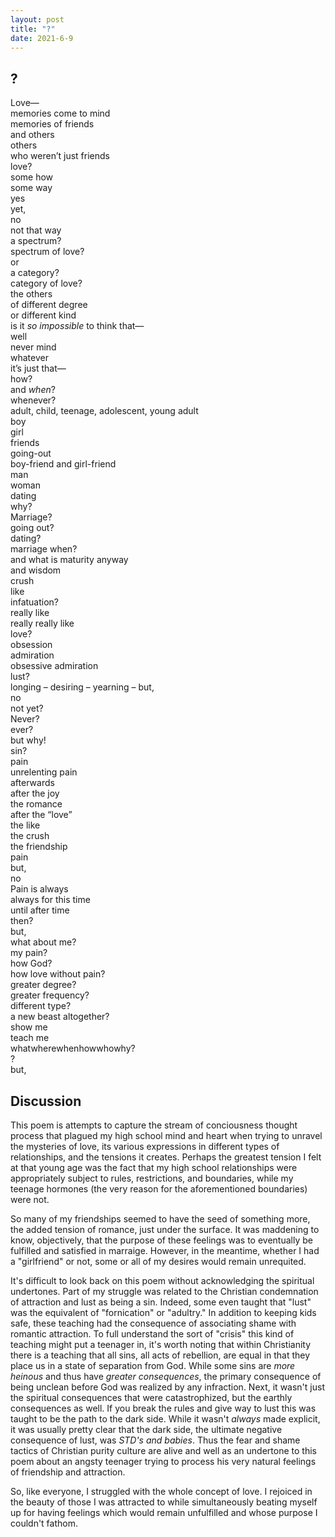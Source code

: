 ```yaml
---
layout: post
title: "?"
date: 2021-6-9
---
```


## ?

Love—  
memories come to mind  
memories of friends  
and others  
others  
who weren’t just friends  
love?  
some how  
some way  
yes  
yet,  
no  
not that way  
a spectrum?  
spectrum of love?  
or  
a category?  
category of love?  
the others  
of different degree  
or different kind  
is it *so impossible* to think that—  
well  
never mind  
whatever  
it’s just that—  
how?  
and *when*?  
whenever?  
adult, child, teenage, adolescent, young adult  
boy  
girl  
friends  
going-out  
boy-friend and girl-friend  
man  
woman  
dating  
why?  
Marriage?  
going out?  
dating?  
marriage when?  
and what is maturity anyway  
and wisdom  
crush  
like  
infatuation?  
really like  
really really like  
love?  
obsession  
admiration  
obsessive admiration  
lust?  
longing – desiring – yearning – but,  
no  
not yet?  
Never?  
ever?  
but why!  
sin?  
pain  
unrelenting pain  
afterwards  
after the joy  
the romance  
after the “love”  
the like  
the crush  
the friendship  
pain  
but,  
no  
Pain is always  
always for this time  
until after time  
then?  
but,  
what about me?  
my pain?  
how God?  
how love without pain?  
greater degree?  
greater frequency?  
different type?  
a new beast altogether?  
show me  
teach me  
whatwherewhenhowwhowhy?  
?  
but,  



## Discussion

This poem is attempts to capture the stream of conciousness thought process that plagued my high school mind and heart when trying to unravel the mysteries of love, its various expressions in different types of relationships, and the tensions it creates. Perhaps the greatest tension I felt at that young age was the fact that my high school relationships were appropriately subject to rules, restrictions, and boundaries, while my teenage hormones (the very reason for the aforementioned boundaries) were not.

So many of my friendships seemed to have the seed of something more, the added tension of romance, just under the surface. It was maddening to know, objectively, that the purpose of these feelings was to eventually be fulfilled and satisfied in marraige. However, in the meantime, whether I had a "girlfriend" or not, some or all of my desires would remain unrequited.

It's difficult to look back on this poem without acknowledging the spiritual undertones. Part of my struggle was related to the Christian condemnation of attraction and lust as being a sin. Indeed, some even taught that "lust" was the equivalent of "fornication" or "adultry." In addition to keeping kids safe, these teaching had the consequence of associating shame with romantic attraction. To full understand the sort of "crisis" this kind of teaching might put a teenager in, it's worth noting that within Christianity there is a teaching that all sins, all acts of rebellion, are equal in that they place us in a state of separation from God. While some sins are *more heinous* and thus have *greater consequences*, the primary consequence of being unclean before God was realized by any infraction. Next, it wasn't just the spiritual consequences that were catastrophized, but the earthly consequences as well. If you break the rules and give way to lust this was taught to be the path to the dark side. While it wasn't *always* made explicit, it was usually pretty clear that the dark side, the ultimate negative consequence of lust, was *STD's and babies*. Thus the fear and shame tactics of Christian purity culture are alive and well as an undertone to this poem about an angsty teenager trying to process his very natural feelings of friendship and attraction.

So, like everyone, I struggled with the whole concept of love. I rejoiced in the beauty of those I was attracted to while simultaneously beating myself up for having feelings which would remain unfulfilled and whose purpose I couldn't fathom.